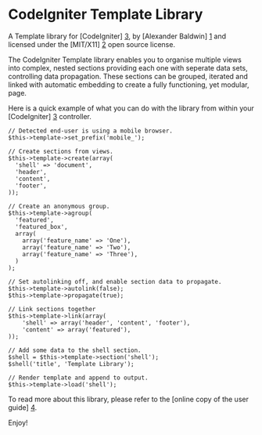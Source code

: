 CodeIgniter Template Library
============================

A Template library for [CodeIgniter] [3], by [Alexander Baldwin] [1] and
licensed under the [MIT/X11] [2] open source license.

The CodeIgniter Template library enables you to organise multiple views
into complex, nested sections providing each one with seperate data sets,
controlling data propagation. These sections can be grouped, iterated and
linked with automatic embedding to create a fully functioning, yet modular,
page.

Here is a quick example of what you can do with the library from within your
[CodeIgniter] [3] controller.

    // Detected end-user is using a mobile browser.
    $this->template->set_prefix('mobile_');
    
    // Create sections from views.
    $this->template->create(array(
      'shell' => 'document',
      'header',
      'content',
      'footer',
    ));
    
    // Create an anonymous group.
    $this->template->agroup(
      'featured',
      'featured_box',
      array(
        array('feature_name' => 'One'),
        array('feature_name' => 'Two'),
        array('feature_name' => 'Three'),
      )
    );
    
    // Set autolinking off, and enable section data to propagate.
    $this->template->autolink(false);
    $this->template->propagate(true);
    
    // Link sections together
    $this->template->link(array(
        'shell' => array('header', 'content', 'footer'),
        'content' => array('featured'),
    ));
    
    // Add some data to the shell section.
    $shell = $this->template->section('shell');
    $shell('title', 'Template Library');
    
    // Render template and append to output.
    $this->template->load('shell');

To read more about this library, please refer to the
[online copy of the user guide] [4].

Enjoy!

[1]:  http://github.com/mynameiszanders
      "Alexander Baldwin on GitHub"
[2]:  http://www.opensource.org/licenses/mit-license.php
      "Massachusetts Institute of Technology License on the Open Source Initiative"
[3]:  http://codeigniter.com/
      "CodeIgniter open source Web Application Framework"
[4]:  http://mynameiszanders.github.com/ci-template/
      "Online version of CI Template's User Guide"
